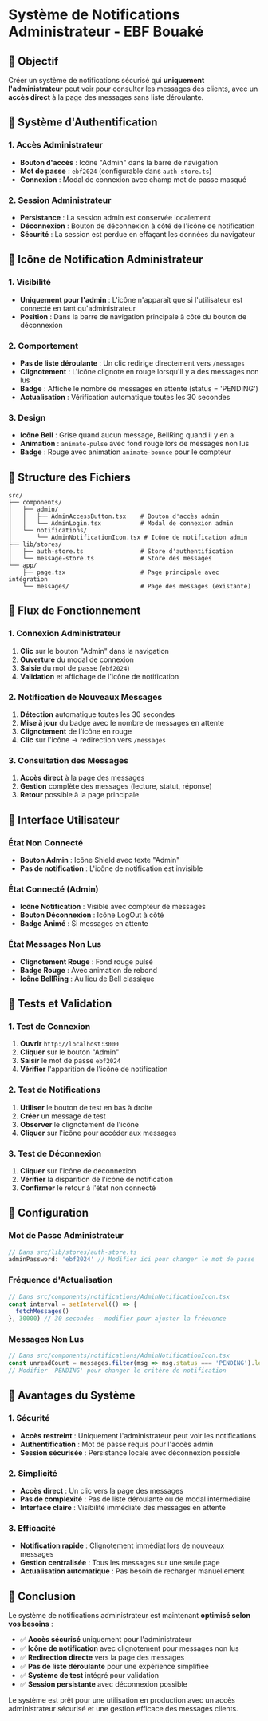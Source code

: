 # Système de Notifications Administrateur - EBF Bouaké

## 🎯 Objectif

Créer un système de notifications sécurisé qui **uniquement l'administrateur** peut voir pour consulter les messages des clients, avec un **accès direct** à la page des messages sans liste déroulante.

## 🔐 Système d'Authentification

### 1. Accès Administrateur
- **Bouton d'accès** : Icône "Admin" dans la barre de navigation
- **Mot de passe** : `ebf2024` (configurable dans `auth-store.ts`)
- **Connexion** : Modal de connexion avec champ mot de passe masqué

### 2. Session Administrateur
- **Persistance** : La session admin est conservée localement
- **Déconnexion** : Bouton de déconnexion à côté de l'icône de notification
- **Sécurité** : La session est perdue en effaçant les données du navigateur

## 🔔 Icône de Notification Administrateur

### 1. Visibilité
- **Uniquement pour l'admin** : L'icône n'apparaît que si l'utilisateur est connecté en tant qu'administrateur
- **Position** : Dans la barre de navigation principale à côté du bouton de déconnexion

### 2. Comportement
- **Pas de liste déroulante** : Un clic redirige directement vers `/messages`
- **Clignotement** : L'icône clignote en rouge lorsqu'il y a des messages non lus
- **Badge** : Affiche le nombre de messages en attente (status = 'PENDING')
- **Actualisation** : Vérification automatique toutes les 30 secondes

### 3. Design
- **Icône Bell** : Grise quand aucun message, BellRing quand il y en a
- **Animation** : `animate-pulse` avec fond rouge lors de messages non lus
- **Badge** : Rouge avec animation `animate-bounce` pour le compteur

## 📁 Structure des Fichiers

```
src/
├── components/
│   ├── admin/
│   │   ├── AdminAccessButton.tsx    # Bouton d'accès admin
│   │   └── AdminLogin.tsx           # Modal de connexion admin
│   └── notifications/
│       └── AdminNotificationIcon.tsx # Icône de notification admin
├── lib/stores/
│   ├── auth-store.ts                # Store d'authentification
│   └── message-store.ts             # Store des messages
└── app/
    ├── page.tsx                     # Page principale avec intégration
    └── messages/                    # Page des messages (existante)
```

## 🔄 Flux de Fonctionnement

### 1. Connexion Administrateur
1. **Clic** sur le bouton "Admin" dans la navigation
2. **Ouverture** du modal de connexion
3. **Saisie** du mot de passe (`ebf2024`)
4. **Validation** et affichage de l'icône de notification

### 2. Notification de Nouveaux Messages
1. **Détection** automatique toutes les 30 secondes
2. **Mise à jour** du badge avec le nombre de messages en attente
3. **Clignotement** de l'icône en rouge
4. **Clic** sur l'icône → redirection vers `/messages`

### 3. Consultation des Messages
1. **Accès direct** à la page des messages
2. **Gestion** complète des messages (lecture, statut, réponse)
3. **Retour** possible à la page principale

## 🎨 Interface Utilisateur

### État Non Connecté
- **Bouton Admin** : Icône Shield avec texte "Admin"
- **Pas de notification** : L'icône de notification est invisible

### État Connecté (Admin)
- **Icône Notification** : Visible avec compteur de messages
- **Bouton Déconnexion** : Icône LogOut à côté
- **Badge Animé** : Si messages en attente

### État Messages Non Lus
- **Clignotement Rouge** : Fond rouge pulsé
- **Badge Rouge** : Avec animation de rebond
- **Icône BellRing** : Au lieu de Bell classique

## 🧪 Tests et Validation

### 1. Test de Connexion
1. **Ouvrir** `http://localhost:3000`
2. **Cliquer** sur le bouton "Admin"
3. **Saisir** le mot de passe `ebf2024`
4. **Vérifier** l'apparition de l'icône de notification

### 2. Test de Notifications
1. **Utiliser** le bouton de test en bas à droite
2. **Créer** un message de test
3. **Observer** le clignotement de l'icône
4. **Cliquer** sur l'icône pour accéder aux messages

### 3. Test de Déconnexion
1. **Cliquer** sur l'icône de déconnexion
2. **Vérifier** la disparition de l'icône de notification
3. **Confirmer** le retour à l'état non connecté

## 🔧 Configuration

### Mot de Passe Administrateur
```typescript
// Dans src/lib/stores/auth-store.ts
adminPassword: 'ebf2024' // Modifier ici pour changer le mot de passe
```

### Fréquence d'Actualisation
```typescript
// Dans src/components/notifications/AdminNotificationIcon.tsx
const interval = setInterval(() => {
  fetchMessages()
}, 30000) // 30 secondes - modifier pour ajuster la fréquence
```

### Messages Non Lus
```typescript
// Dans src/components/notifications/AdminNotificationIcon.tsx
const unreadCount = messages.filter(msg => msg.status === 'PENDING').length
// Modifier 'PENDING' pour changer le critère de notification
```

## 🚀 Avantages du Système

### 1. Sécurité
- **Accès restreint** : Uniquement l'administrateur peut voir les notifications
- **Authentification** : Mot de passe requis pour l'accès admin
- **Session sécurisée** : Persistance locale avec déconnexion possible

### 2. Simplicité
- **Accès direct** : Un clic vers la page des messages
- **Pas de complexité** : Pas de liste déroulante ou de modal intermédiaire
- **Interface claire** : Visibilité immédiate des messages en attente

### 3. Efficacité
- **Notification rapide** : Clignotement immédiat lors de nouveaux messages
- **Gestion centralisée** : Tous les messages sur une seule page
- **Actualisation automatique** : Pas besoin de recharger manuellement

## 📝 Conclusion

Le système de notifications administrateur est maintenant **optimisé selon vos besoins** :
- ✅ **Accès sécurisé** uniquement pour l'administrateur
- ✅ **Icône de notification** avec clignotement pour messages non lus
- ✅ **Redirection directe** vers la page des messages
- ✅ **Pas de liste déroulante** pour une expérience simplifiée
- ✅ **Système de test** intégré pour validation
- ✅ **Session persistante** avec déconnexion possible

Le système est prêt pour une utilisation en production avec un accès administrateur sécurisé et une gestion efficace des messages clients.